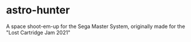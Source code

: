 # astro-hunter
A space shoot-em-up for the Sega Master System, originally made for the "Lost Cartridge Jam 2021"
